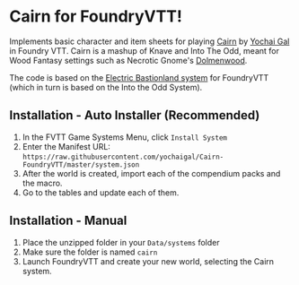 # Cairn for FoundryVTT!

Implements basic character and item sheets for playing [Cairn](https://cairnrpg.com) by [Yochai Gal](https://newschoolrevolution.com) in Foundry VTT. Cairn is a mashup of Knave and Into The Odd, meant for Wood Fantasy settings such as Necrotic Gnome's [Dolmenwood](https://necroticgnome.com/collections/dolmenwood).

The code is based on the [Electric Bastionland system](https://github.com/mvdleden/electric-bastionland-FoundryVTT/) for FoundryVTT (which in turn is based on the Into the Odd System).

## Installation - Auto Installer (Recommended)

1. In the FVTT Game Systems Menu, click `Install System`
2. Enter the Manifest URL: `https://raw.githubusercontent.com/yochaigal/Cairn-FoundryVTT/master/system.json`
3. After the world is created, import each of the compendium packs and the macro.
4. Go to the tables and update each of them.

## Installation - Manual

1. Place the unzipped folder in your `Data/systems` folder
2. Make sure the folder is named `cairn`
3. Launch FoundryVTT and create your new world, selecting the Cairn system.
